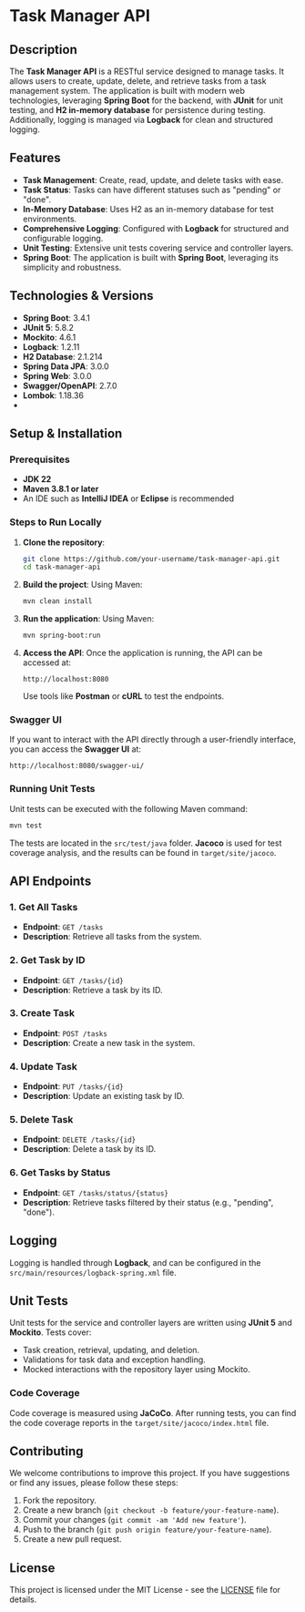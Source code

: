 
# Task Manager API

## Description

The **Task Manager API** is a RESTful service designed to manage tasks. It allows users to create, update, delete, and retrieve tasks from a task management system. The application is built with modern web technologies, leveraging **Spring Boot** for the backend, with **JUnit** for unit testing, and **H2 in-memory database** for persistence during testing. Additionally, logging is managed via **Logback** for clean and structured logging.

## Features

- **Task Management**: Create, read, update, and delete tasks with ease.
- **Task Status**: Tasks can have different statuses such as "pending" or "done".
- **In-Memory Database**: Uses H2 as an in-memory database for test environments.
- **Comprehensive Logging**: Configured with **Logback** for structured and configurable logging.
- **Unit Testing**: Extensive unit tests covering service and controller layers.
- **Spring Boot**: The application is built with **Spring Boot**, leveraging its simplicity and robustness.

## Technologies & Versions

- **Spring Boot**: 3.4.1
- **JUnit 5**: 5.8.2
- **Mockito**: 4.6.1
- **Logback**: 1.2.11
- **H2 Database**: 2.1.214
- **Spring Data JPA**: 3.0.0
- **Spring Web**: 3.0.0
- **Swagger/OpenAPI**: 2.7.0
- **Lombok**: 1.18.36
- 
## Setup & Installation

### Prerequisites

- **JDK 22**
- **Maven 3.8.1 or later**
- An IDE such as **IntelliJ IDEA** or **Eclipse** is recommended

### Steps to Run Locally

1. **Clone the repository**:
   ```bash
   git clone https://github.com/your-username/task-manager-api.git
   cd task-manager-api
   ```

2. **Build the project**:
   Using Maven:
   ```bash
   mvn clean install
   ```

3. **Run the application**:
   Using Maven:
   ```bash
   mvn spring-boot:run
   ```

4. **Access the API**:
   Once the application is running, the API can be accessed at:
   ```
   http://localhost:8080
   ```

   Use tools like **Postman** or **cURL** to test the endpoints.

### Swagger UI
If you want to interact with the API directly through a user-friendly interface, you can access the **Swagger UI** at:
```
http://localhost:8080/swagger-ui/
```

### Running Unit Tests

Unit tests can be executed with the following Maven command:
```bash
mvn test
```

The tests are located in the `src/test/java` folder. **Jacoco** is used for test coverage analysis, and the results can be found in `target/site/jacoco`.

## API Endpoints

### 1. **Get All Tasks**
- **Endpoint**: `GET /tasks`
- **Description**: Retrieve all tasks from the system.

### 2. **Get Task by ID**
- **Endpoint**: `GET /tasks/{id}`
- **Description**: Retrieve a task by its ID.

### 3. **Create Task**
- **Endpoint**: `POST /tasks`
- **Description**: Create a new task in the system.

### 4. **Update Task**
- **Endpoint**: `PUT /tasks/{id}`
- **Description**: Update an existing task by ID.

### 5. **Delete Task**
- **Endpoint**: `DELETE /tasks/{id}`
- **Description**: Delete a task by its ID.

### 6. **Get Tasks by Status**
- **Endpoint**: `GET /tasks/status/{status}`
- **Description**: Retrieve tasks filtered by their status (e.g., "pending", "done").

## Logging

Logging is handled through **Logback**, and can be configured in the `src/main/resources/logback-spring.xml` file.

## Unit Tests

Unit tests for the service and controller layers are written using **JUnit 5** and **Mockito**. Tests cover:

- Task creation, retrieval, updating, and deletion.
- Validations for task data and exception handling.
- Mocked interactions with the repository layer using Mockito.

### Code Coverage

Code coverage is measured using **JaCoCo**. After running tests, you can find the code coverage reports in the `target/site/jacoco/index.html` file.

## Contributing

We welcome contributions to improve this project. If you have suggestions or find any issues, please follow these steps:

1. Fork the repository.
2. Create a new branch (`git checkout -b feature/your-feature-name`).
3. Commit your changes (`git commit -am 'Add new feature'`).
4. Push to the branch (`git push origin feature/your-feature-name`).
5. Create a new pull request.

## License

This project is licensed under the MIT License - see the [LICENSE](LICENSE) file for details.
